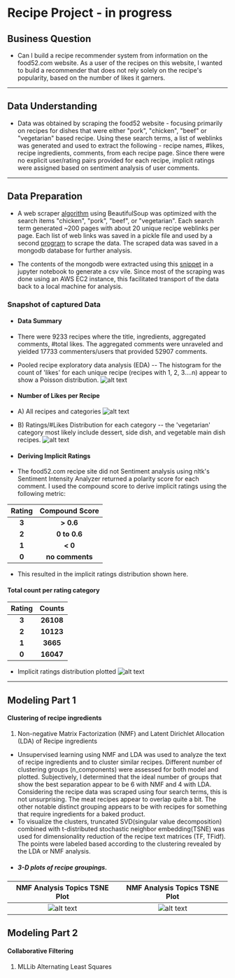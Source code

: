 # Recipe Project - in progress
## Business Question
* Can I build a recipe recommender system from information on the food52.com website.  As a user of the recipes on this website, I wanted to build a recommender that does not rely solely on the recipe's popularity, based on the number of likes it garners.  
---
## Data Understanding
* Data was obtained by scraping the food52 website - focusing primarily on recipes for dishes that were either "pork", "chicken", "beef" or "vegetarian" based recipe.  Using these search terms, a list of weblinks was generated and used to extract the following - recipe names, #likes, recipe ingredients, comments, from each recipe page.  Since there were no explicit user/rating pairs provided for each recipe, implicit ratings were assigned based on sentiment analysis of user comments.  
---
## Data Preparation
* A web scraper [algorithm](https://github.com/pineda-vv/Data-Science-Projects/blob/master/recipe_project/recipe_src/pickle_main_ingredient.py) using BeautifulSoup was optimized with the search items "chicken", "pork", "beef", or "vegetarian". Each search term generated ~200 pages with about 20 unique recipe weblinks per page.  Each list of web links was saved in a pickle file and used by a second [program](https://github.com/pineda-vv/Data-Science-Projects/blob/master/recipe_project/recipe_src/food52_scraper_pickleuser.py) to scrape the data.  The scraped data was saved in a mongodb database for further analysis.

* The contents of the mongodb were extracted using this [snippet](https://github.com/pineda-vv/Data-Science-Projects/blob/master/recipe_project/recipe_src/recipe_eda.py) in a jupyter notebook to generate a csv vile.  Since most of the scraping was done using an AWS EC2 instance, this facilitated transport of the data back to a local machine for analysis.

### Snapshot of captured Data
* #### Data Summary
* There were 9233 recipes where the title, ingredients, aggregated comments, #total likes.  The aggregated comments were unraveled and yielded 17733 commenters/users that provided 52907 comments.
* Pooled recipe exploratory data analysis (EDA)
-- The histogram for the count of 'likes' for each unique recipe (recipes with 1, 2, 3....n) appear to show a Poisson distribution.
 ![alt text](https://github.com/pineda-vv/Data-Science-Projects/blob/master/recipe_project/data/latex_poisson_pmf.png)

* #### Number of Likes per Recipe
* A) All recipes and categories
 ![alt text](https://github.com/pineda-vv/Data-Science-Projects/blob/master/recipe_project/data/distribution.png)
* B) Ratings/#Likes Distribution for each category -- the 'vegetarian' category most likely include dessert, side dish, and vegetable main dish recipes.
![alt text](https://github.com/pineda-vv/Data-Science-Projects/blob/master/recipe_project/data/distribution_ingredients.png)

* #### Deriving Implicit Ratings
* The food52.com recipe site did not Sentiment analysis using nltk's Sentiment Intensity Analyzer returned a polarity score for each comment.  I used the compound score to derive implicit ratings using the following metric:

| **Rating** | **Compound Score** |
|:---:|:---:|
| **3** | **> 0.6** |
| **2** | **0 to 0.6** |
| **1** | **< 0** |
| **0** | **no comments** |

* This resulted in the implicit ratings distribution shown here.
#### **Total count per rating category**
| **Rating** | **Counts** |
|:---:|:---:|
| **3** | **26108** |
| **2** | **10123** |
| **1** | **3665** |
| **0** | **16047** |
* Implicit ratings distribution plotted
![alt text](https://github.com/pineda-vv/Data-Science-Projects/blob/master/recipe_project/data/implicit_dist.png)

---
## Modeling Part 1
#### Clustering of recipe ingredients
1. Non-negative Matrix Factorization (NMF) and Latent Dirichlet Allocation (LDA) of Recipe ingredients
* Unsupervised learning using NMF and LDA was used to analyze the text of recipe ingredients and to cluster similar recipes.  Different number of clustering groups (n_components) were assessed for both model and plotted.  Subjectively, I determined that the ideal number of groups that show the best separation appear to be 6 with NMF and 4 with LDA.  Considering the recipe data was scraped using four search terms, this is not unsurprising.  The meat recipes appear to overlap quite a bit.  The other notable distinct grouping appears to be with recipes for something that require ingredients for a baked product.
* To visualize the clusters, truncated SVD(singular value decomposition) combined with t-distributed stochastic neighbor embedding(TSNE) was used for dimensionality reduction of the recipe text matrices (TF, TFidf).  The points were labeled based according to the clustering revealed by the LDA or NMF analysis.
* ##### 3-D plots of recipe groupings.
NMF Analysis Topics TSNE Plot | NMF Analysis Topics TSNE Plot
:-------------------------:|:-------------------------:
![alt text](https://github.com/pineda-vv/Data-Science-Projects/blob/master/recipe_project/data/recipe_nmfclustering_tsne.png) | ![alt text](https://github.com/pineda-vv/Data-Science-Projects/blob/master/recipe_project/data/3d_stack/animated_nmf.gif)


## Modeling Part 2
#### Collaborative Filtering
1. MLLib Alternating Least Squares
